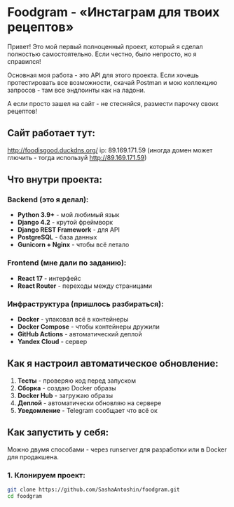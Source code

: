 # Foodgram - «Инстаграм для твоих рецептов»

Привет! Это мой первый полноценный проект, который я сделал полностью самостоятельно. 
Если честно, было непросто, но я справился!

Основная моя работа - это API для этого проекта. Если хочешь протестировать все возможности, 
скачай Postman и мою коллекцию запросов - там все эндпоинты как на ладони.

А если просто зашел на сайт - не стесняйся, размести парочку своих рецептов!

## Сайт работает тут:

http://foodisgood.duckdns.org/
ip: 89.169.171.59
(иногда домен может глючить - тогда используй http://89.169.171.59)

## Что внутри проекта:

### Backend (это я делал):
- **Python 3.9+** - мой любимый язык
- **Django 4.2** - крутой фреймворк
- **Django REST Framework** - для API
- **PostgreSQL** - база данных
- **Gunicorn + Nginx** - чтобы всё летало

### Frontend (мне дали по заданию):
- **React 17** - интерфейс
- **React Router** - переходы между страницами

### Инфраструктура (пришлось разбираться):
- **Docker** - упаковал всё в контейнеры
- **Docker Compose** - чтобы контейнеры дружили
- **GitHub Actions** - автоматический деплой
- **Yandex Cloud** - сервер

## Как я настроил автоматическое обновление:

1. **Тесты** - проверяю код перед запуском
2. **Сборка** - создаю Docker образы
3. **Docker Hub** - загружаю образы
4. **Деплой** - автоматически обновляю на сервере
5. **Уведомление** - Telegram сообщает что всё ок

## Как запустить у себя:

Можно двумя способами - через runserver для разработки или в Docker для продакшена.

### 1. Клонируем проект:
```bash
git clone https://github.com/SashaAntoshin/foodgram.git
cd foodgram